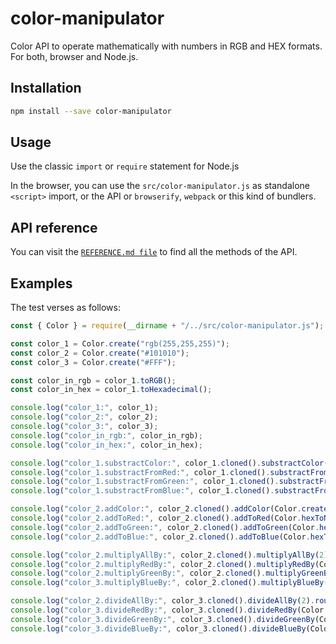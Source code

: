 # color-manipulator

 Color API to operate mathematically with numbers in RGB and HEX formats. For both, browser and Node.js. 

 ## Installation

 ```sh
 npm install --save color-manipulator
 ```

 ## Usage

 Use the classic `import` or `require` statement for Node.js

 In the browser, you can use the `src/color-manipulator.js` as standalone `<script>` import, or the API or `browserify`, `webpack` or this kind of bundlers.

 ## API reference

 You can visit the [`REFERENCE.md file`](./documentation/REFERENCE.md) to find all the methods of the API.

 ## Examples

The test verses as follows:

```js
const { Color } = require(__dirname + "/../src/color-manipulator.js");

const color_1 = Color.create("rgb(255,255,255)");
const color_2 = Color.create("#101010");
const color_3 = Color.create("#FFF");

const color_in_rgb = color_1.toRGB();
const color_in_hex = color_1.toHexadecimal();

console.log("color_1:", color_1);
console.log("color_2:", color_2);
console.log("color_3:", color_3);
console.log("color_in_rgb:", color_in_rgb);
console.log("color_in_hex:", color_in_hex);

console.log("color_1.substractColor:", color_1.cloned().substractColor(Color.create("rgb(127,127,127)")));
console.log("color_1.substractFromRed:", color_1.cloned().substractFromRed(Color.hexToNumber("FF")));
console.log("color_1.substractFromGreen:", color_1.cloned().substractFromGreen(Color.hexToNumber("FF")));
console.log("color_1.substractFromBlue:", color_1.cloned().substractFromBlue(Color.hexToNumber(Color.numberToHex("200"))));

console.log("color_2.addColor:", color_2.cloned().addColor(Color.create("rgb(127,127,127)")));
console.log("color_2.addToRed:", color_2.cloned().addToRed(Color.hexToNumber("FF")));
console.log("color_2.addToGreen:", color_2.cloned().addToGreen(Color.hexToNumber("FF")));
console.log("color_2.addToBlue:", color_2.cloned().addToBlue(Color.hexToNumber(Color.numberToHex("200"))));

console.log("color_2.multiplyAllBy:", color_2.cloned().multiplyAllBy(2));
console.log("color_2.multiplyRedBy:", color_2.cloned().multiplyRedBy(Color.hexToNumber("0A")));
console.log("color_2.multiplyGreenBy:", color_2.cloned().multiplyGreenBy(Color.hexToNumber("0A")));
console.log("color_3.multiplyBlueBy:", color_2.cloned().multiplyBlueBy(Color.hexToNumber(Color.numberToHex("10"))));

console.log("color_2.divideAllBy:", color_3.cloned().divideAllBy(2).rounded());
console.log("color_3.divideRedBy:", color_3.cloned().divideRedBy(Color.hexToNumber("0A")).rounded());
console.log("color_3.divideGreenBy:", color_3.cloned().divideGreenBy(Color.hexToNumber("0A")).rounded());
console.log("color_3.divideBlueBy:", color_3.cloned().divideBlueBy(Color.hexToNumber(Color.numberToHex("10"))).rounded());
```